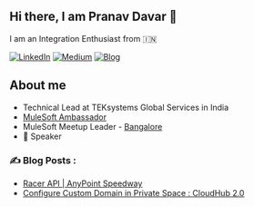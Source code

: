 ## Hi there, I am Pranav Davar 👋
I am an Integration Enthusiast from 🇮🇳

[![LinkedIn](https://img.shields.io/badge/Linkedin-%230077B5.svg?logo=linkedin&logoColor=white&style=for-the-badge)](https://www.linkedin.com/in/pranavdavar/)
[![Medium](https://img.shields.io/badge/Medium-black?logo=medium&logoColor=white&style=for-the-badge)](https://medium.com/@pranavdavar9)
[![Blog](https://img.shields.io/badge/decipherMiddleware-D50000?logo=blogger&logoColor=white&style=for-the-badge)](https://blog.deciphermiddleware.in/)

## About me
- Technical Lead at TEKsystems Global Services in India
- [MuleSoft Ambassador](https://www.mulesoft.com/community/ambassadors/)
- MuleSoft Meetup Leader - [Bangalore](https://meetups.mulesoft.com/bangalore/)
- 🔭 Speaker

### :writing_hand: Blog Posts :
- [Racer API | AnyPoint Speedway](https://blog.deciphermiddleware.in/2024/03/racer-api-anypoint-speedway.html)
- [Configure Custom Domain in Private Space : CloudHub 2.0](https://blog.deciphermiddleware.in/2023/09/configure-custom-domain-in-private.html)
<!--
**pranav-davar/pranav-davar** is a ✨ _special_ ✨ repository because its `README.md` (this file) appears on your GitHub profile.

Here are some ideas to get you started:

- 🔭 I’m currently working on ...
- 🌱 I’m currently learning ...
- 👯 I’m looking to collaborate on ...
- 🤔 I’m looking for help with ...
- 💬 Ask me about ...
- 📫 How to reach me: ...
- 😄 Pronouns: ...
- ⚡ Fun fact: ...
-->
